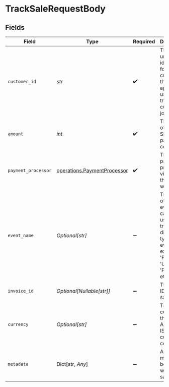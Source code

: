 # TrackSaleRequestBody


## Fields

| Field                                                                                                                           | Type                                                                                                                            | Required                                                                                                                        | Description                                                                                                                     | Example                                                                                                                         |
| ------------------------------------------------------------------------------------------------------------------------------- | ------------------------------------------------------------------------------------------------------------------------------- | ------------------------------------------------------------------------------------------------------------------------------- | ------------------------------------------------------------------------------------------------------------------------------- | ------------------------------------------------------------------------------------------------------------------------------- |
| `customer_id`                                                                                                                   | *str*                                                                                                                           | :heavy_check_mark:                                                                                                              | This is the unique identifier for the customer in the client's app. This is used to track the customer's journey.               |                                                                                                                                 |
| `amount`                                                                                                                        | *int*                                                                                                                           | :heavy_check_mark:                                                                                                              | The amount of the sale. Should be passed in cents.                                                                              |                                                                                                                                 |
| `payment_processor`                                                                                                             | [operations.PaymentProcessor](../../models/operations/paymentprocessor.md)                                                      | :heavy_check_mark:                                                                                                              | The payment processor via which the sale was made.                                                                              |                                                                                                                                 |
| `event_name`                                                                                                                    | *Optional[str]*                                                                                                                 | :heavy_minus_sign:                                                                                                              | The name of the sale event. It can be used to track different types of event for example 'Purchase', 'Upgrade', 'Payment', etc. | Purchase                                                                                                                        |
| `invoice_id`                                                                                                                    | *Optional[Nullable[str]]*                                                                                                       | :heavy_minus_sign:                                                                                                              | The invoice ID of the sale.                                                                                                     |                                                                                                                                 |
| `currency`                                                                                                                      | *Optional[str]*                                                                                                                 | :heavy_minus_sign:                                                                                                              | The currency of the sale. Accepts ISO 4217 currency codes.                                                                      |                                                                                                                                 |
| `metadata`                                                                                                                      | Dict[str, *Any*]                                                                                                                | :heavy_minus_sign:                                                                                                              | Additional metadata to be stored with the sale event.                                                                           |                                                                                                                                 |